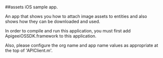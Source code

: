 ##assets iOS sample app.

An app that shows you how to attach image assets to entities and also shows how they can be downloaded and used.

In order to compile and run this application, you must first add ApigeeiOSSDK.framework to this application.

Also, please configure the org name and app name values as appropriate at the top of 'APIClient.m'.